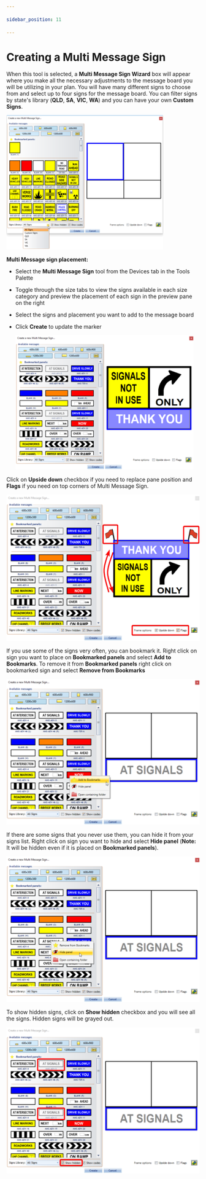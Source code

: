 ```yaml
---

sidebar_position: 11

---
```

# Creating a Multi Message Sign

When this tool is selected, a **Multi Message Sign Wizard** box will appear where you make all the necessary adjustments to the message board you will be utilizing in your plan. You will have many different signs to choose from and select up to four signs for the message board. You can filter signs by state's library (**QLD**, **SA**, **VIC**, **WA**) and you can have your own **Custom Signs**.

![MMS_library](./assets/MMS_library.png)

**Multi Message sign placement:**

- Select the **Multi Message Sign** tool from the Devices tab in the Tools Palette
- Toggle through the size tabs to view the signs available in each size category and preview the placement of each sign in the preview pane on the right
- Select the signs and placement you want to add to the message board
- Click **Create** to update the marker

    ![Create_a_new_Multi_Message_Sign](./assets/Create_a_new_Multi_Message_Sign.png)

Click on **Upside down** checkbox if you need to replace pane position and **Flags** if you need on top corners of Multi Message Sign.

![MMS_upside_down_with_flags](./assets/MMS_upside_down_with_flags.png)

If you use some of the signs very often, you can bookmark it. Right click on sign you want to place on **Bookmarked panels** and select **Add to Bookmarks**. To remove it from **Bookmarked panels** right click on bookmarked sign and select **Remove from Bookmarks**

![MMS_bookmark_sign](./assets/MMS_bookmark_sign.png)

If there are some signs that you never use them, you can hide it from your signs list. Right click on sign you want to hide and select **Hide panel** (**Note:** It will be hidden even if it is placed on **Bookmarked panels**).

![MMS_hide_panel](./assets/MMS_hide_panel.png)

To show hidden signs, click on **Show hidden** checkbox and you will see all the signs. Hidden signs will be grayed out.

![MMS_hidden_signs](./assets/MMS_hidden_signs.png)
